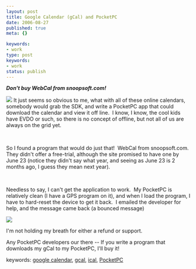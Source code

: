 ```yaml
---
layout: post
title: Google Calendar (gCal) and PocketPC
date: 2006-08-27
published: true
meta: {}

keywords:
- work
type: post
keywords:
- work
status: publish
---
```



_**Don't buy WebCal from snoopsoft.com!**_



[![](http://blog.andyeick.com/content/binary/WindowsLiveWriter/GoogleCalendargCalandPocketPC_F04E/gcalSample_thumb2.jpg)](http://blog.andyeick.com/content/binary/WindowsLiveWriter/GoogleCalendargCalandPocketPC_F04E/gcalSample4.jpg) It just seems so obvious to me, what with all of these online calendars, somebody would grab the SDK, and write a PocketPC app that could download the calendar and view it off line.  I know, I know, the cool kids have EVDO or such, so there is no concept of offline, but not all of us are always on the grid yet.



 



So I found a program that would do just that!  WebCal from snoopsoft.com.  They didn't offer a free-trial, although the site promised to have one by June 23 (notice they didn't say what year, and seeing as June 23 is 2 months ago, I guess they mean next year).



 



Needless to say, I can't get the application to work.  My PocketPC is relatively clean (I have a GPS program on it), and when I load the program, I have to hard-reset the device to get it back.  I emailed the developer for help, and the message came back (a bounced message)



[![](http://blog.andyeick.com/content/binary/WindowsLiveWriter/GoogleCalendargCalandPocketPC_F04E/snoopsoftEmail_thumb2.png)](http://blog.andyeick.com/content/binary/WindowsLiveWriter/GoogleCalendargCalandPocketPC_F04E/snoopsoftEmail6.png)



I'm not holding my breath for either a refund or support.



Any PocketPC developers our there -- If you write a program that downloads my gCal to my PocketPC, I'll buy it!



keywords: [google calendar](http://technorati.com/tag/google+calendar), [gcal](http://technorati.com/tag/gcal), [ical](http://technorati.com/tag/ical), [PocketPC](http://technorati.com/tag/pocketpc)

